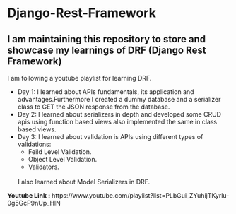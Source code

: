 # Django-Rest-Framework
<h2>I am maintaining this repository to store and showcase my learnings of DRF (Django Rest Framework)</h2>
<p>I am following a youtube playlist for learning DRF.</p>
<ul>
  <li>Day 1: I learned about APIs fundamentals, its application and advantages.Furthermore I created a dummy database and a serializer class to GET the JSON response from the database.</li>
  <li>Day 2: I learned about serializers in depth and developed some CRUD apis using function based views also implemented the same in class based views.</li>
  <li>Day 3: I learned about validation is APIs using different types of validations:
            <ul> 
              <li> Feild Level Validation.</li>
              <li> Object Level Validation.</li>
              <li> Validators.</li>
            </ul>
    <br> I also  learned about Model Serializers in DRF.
  </li>
</ul>
<p><b>Youtube Link : </b> https://www.youtube.com/playlist?list=PLbGui_ZYuhijTKyrlu-0g5GcP9nUp_HlN </p>
